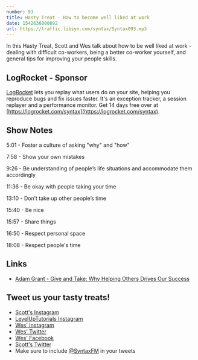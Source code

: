 ```yaml
---
number: 93
title: Hasty Treat - How to become well liked at work
date: 1542636000892
url: https://traffic.libsyn.com/syntax/Syntax093.mp3
---
```


In this Hasty Treat, Scott and Wes talk about how to be well liked at work - dealing with difficult co-workers, being a better co-worker yourself, and general tips for improving your people skills.

## LogRocket - Sponsor

[LogRocket](https://logrocket.com/syntax) lets you replay what users do on your site, helping you reproduce bugs and fix issues faster. It's an exception tracker, a session replayer and a performance monitor. Get 14 days free over at [https://logrocket.com/syntax](https://logrocket.com/syntax).

## Show Notes

5:01 - Foster a culture of asking "why" and "how"

7:58 - Show your own mistakes

9:26 - Be understanding of people’s life situations and accommodate them accordingly

11:36 - Be okay with people taking your time

13:10 - Don’t take up other people’s time

15:40 - Be nice

15:57 - Share things

16:50 - Respect personal space

18:08 - Respect people's time

## Links

- [Adam Grant - Give and Take: Why Helping Others Drives Our Success](https://www.amazon.com/dp/B00AFPTSI0/)

## Tweet us your tasty treats!

- [Scott's Instagram](https://www.instagram.com/stolinski/)
- [LevelUpTutorials Instagram](https://www.instagram.com/LevelUpTutorials/)
- [Wes' Instagram](https://www.instagram.com/wesbos/)
- [Wes' Twitter](https://twitter.com/wesbos)
- [Wes' Facebook](https://www.facebook.com/wesbos.developer)
- [Scott's Twitter](https://twitter.com/stolinski)
- Make sure to include [@SyntaxFM](https://twitter.com/SyntaxFM) in your tweets
